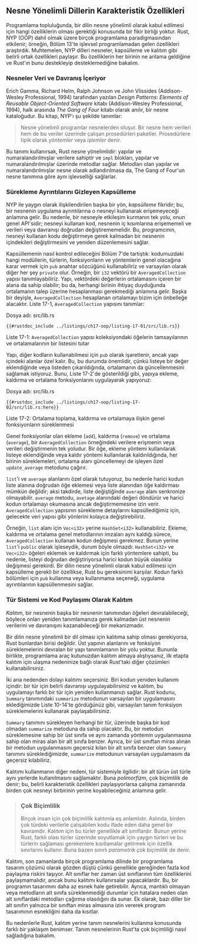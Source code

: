 ## Nesne Yönelimli Dillerin Karakteristik Özellikleri

Programlama topluluğunda, bir dilin nesne yönelimli olarak kabul 
edilmesi için hangi özelliklerin olması gerektiği konusunda bir fikir birliği yoktur. Rust, NYP (OOP) dahil olmak üzere birçok programlama paradigmasından etkilenir; 
örneğin, Bölüm 13'te işlevsel programlamadan gelen özellikleri araştırdık. 
Muhtemelen, NYP dilleri nesneler, kapsülleme ve kalıtım gibi belirli ortak özellikleri paylaşır. 
Bu özelliklerin her birinin ne anlama geldiğine ve Rust'ın bunu destekleyip desteklemediğine bakalım.

### Nesneler Veri ve Davranış İçeriyor

Erich Gamma, Richard Helm, Ralph Johnson ve John Vlissides (Addison-Wesley Professional, 1994) 
tarafından yazılan *Design Patterns: Elements of Reusable Object-Oriented Software* kitabı (Addison-Wesley Professional, 1994), 
halk arasında *The Gang of Four* kitabı olarak anılır, bir nesne kataloğudur. Bu kitap, NYP'ı şu şekilde tanımlar: 

> Nesne yönelimli programlar nesnelerden oluşur.
> Bir nesne hem verileri hem de bu veriler üzerinde çalışan prosedürleri paketler.
> Prosedürlere tipik olarak *yöntemler* veya *işlemler* denir. 

Bu tanımı kullanırsak, Rust nesne yönelimlidir: yapılar ve numaralandırılmışlar verilere sahiptir ve `impl` blokları, 
yapılar ve numaralandırılmışlar üzerinde metodlar sağlar. Metodları olan yapılar ve numaralandırılmışlar nesne olarak adlandırılmasa da, 
The Gang of Four'un nesne tanımına göre aynı işlevselliği sağlarlar.

### Sürekleme Ayrıntılarını Gizleyen Kapsülleme

NYP ile yaygın olarak ilişkilendirilen başka bir yön, *kapsülleme* fikridir; 
bu, bir nesnenin uygulama ayrıntılarına o nesneyi kullanarak erişemeyeceği anlamına gelir. 
Bu nedenle, bir nesneyle etkileşim kurmanın tek yolu, onun genel API'sidir; nesneyi kullanan kod, nesnenin iç kısımlarına erişememeli ve verileri veya davranışı doğrudan değiştirememelidir. Bu, programcının, nesneyi kullanan kodu değiştirmeye gerek kalmadan 
bir nesnenin içindekileri değiştirmesini ve yeniden düzenlemesini sağlar.

Kapsüllemenin nasıl kontrol edileceğini Bölüm 7'de tartıştık: 
kodumuzdaki hangi modüllerin, türlerin, fonksiyonların ve yöntemlerin genel olacağına karar vermek için `pub` anahtar sözcüğünü kullanabiliriz ve varsayılan olarak diğer her şey `private` olur. Örneğin, bir `i32` vektörü bir `AveragedCollection` yapısı tanımlayabiliriz. 
Yapı, vektördeki değerlerin ortalamasını içeren bir alana da sahip olabilir; bu da, herhangi birinin ihtiyaç duyduğunda ortalamanın talep üzerine hesaplanması gerekmediği anlamına gelir. Başka bir deyişle, `AveragedCollection` hesaplanan ortalamayı bizim için önbelleğe alacaktır. Liste 17-1, `AveragedCollection` yapısını tanımlar:

<span class="filename">Dosya adı: src/lib.rs</span>

```rust,noplayground
{{#rustdoc_include ../listings/ch17-oop/listing-17-01/src/lib.rs}}
```

<span class="caption">Liste 17-1: `AveragedCollection` yapısı koleksiyondaki öğelerin tamsayılarının ve ortalamalarının bir listesini tutar</span>

Yapı, diğer kodların kullanabilmesi için `pub` olarak işaretlenir, ancak yapı içindeki alanlar özel kalır. 
Bu, bu durumda önemlidir, çünkü listeye bir değer eklendiğinde veya listeden çıkarıldığında, ortalamanın da güncellenmesini sağlamak istiyoruz. 
Bunu, Liste 17-2'de gösterildiği gibi, yapıya ekleme, kaldırma ve ortalama fonksiyonlarını uygulayarak yapıyoruz:

<span class="filename">Dosya adı: src/lib.rs</span>

```rust,noplayground
{{#rustdoc_include ../listings/ch17-oop/listing-17-02/src/lib.rs:here}}
```

<span class="caption">Liste 17-2: Ortalama toplama, kaldırma ve ortalamaya ilişkin genel fonksiyonların süreklenmesi</span>

Genel fonksiyonlar olan ekleme (`add`), kaldırma (`remove`) ve ortalama (`average`), 
bir `AveragedCollection` örneğindeki verilere erişmenin veya verileri değiştirmenin tek yoludur. 
Bir öğe, ekleme yöntemi kullanılarak listeye eklendiğinde veya kaldır yöntemi kullanılarak kaldırıldığında, 
her birinin süreklemeleri, ortalama alanı güncellemeyi de işleyen özel `update_average` metodunu çağırır. 

`list`'i ve `average` alanlarını özel olarak tutuyoruz, bu nedenle harici kodun liste alanına doğrudan öğe eklemesi veya liste alanından öğe kaldırması mümkün değildir; aksi takdirde, liste değiştiğinde `average` alanı senkronize olmayabilir. `average` metodu, `avetage` alanındaki değeri döndürür ve harici kodun ortalamayı okumasına ancak değiştirmemesine izin verir. `AveragedCollection` yapısının sürekleme detaylarını kapsüllediğimiz için, 
gelecekte veri yapısı gibi yönlerini kolayca değiştirebiliriz. 

Örneğin, `list` alanı için `Vec<i32>` yerine `HashSet<i32>` kullanabiliriz. 
Ekleme, kaldırma ve ortalama genel metodlarının imzaları aynı kaldığı sürece, `AveragedCollection` kullanan kodun değişmesi gerekmez. 
Bunun yerine `list`'i `public` olarak işleseydik, durum böyle olmazdı: `HashSet<i32>` ve `Vec<i32>` öğeleri eklemek ve kaldırmak için farklı yöntemlere sahipti, bu nedenle, listeyi doğrudan değiştiriyorsa harici kodun büyük olasılıkla değişmesi gerekirdi. 
Bir dilin nesne yönelimli olarak kabul edilmesi için kapsülleme gerekli bir özellikse, Rust bu gereksinimi karşılar. 
Kodun farklı bölümleri için `pub` kullanma veya kullanmama seçeneği, uygulama ayrıntılarının kapsüllenmesini sağlar.

### Tür Sistemi ve Kod Paylaşımı Olarak Kalıtım

*Kalıtım*, bir nesnenin başka bir nesnenin tanımından öğeleri devralabileceği, böylece onları yeniden tanımlamanıza gerek kalmadan üst nesnenin verilerini ve davranışını kazanabileceği bir mekanizmadır.

Bir dilin nesne yönelimli bir dil olması için kalıtıma sahip olması gerekiyorsa, 
Rust bunlardan birisi değildir. Üst yapının alanlarını ve fonksiyon süreklemelerini devralan bir yapı tanımlamanın bir yolu yoktur. 
Bununla birlikte, programlama araç kutunuzdan kalıtım almaya alıştıysanız, ilk etapta kalıtım için ulaşma nedeninize bağlı olarak Rust'taki diğer çözümleri kullanabilirsiniz.

İki ana nedenden dolayı kalıtımı seçersiniz. Biri kodun yeniden kullanımı içindir: bir tür için belirli davranışı uygulayabilirsiniz ve kalıtım, bu uygulamayı farklı bir tür için yeniden kullanmanızı sağlar. Rust kodunu, `Summary` tanımındaki `summarize` metodunun varsayılan bir uygulamasını eklediğimizde Liste 10-14'te gördüğünüz gibi, varsayılan tanım fonksiyon süreklemelerini kullanarak paylaşabilirsiniz. 

`Summary` tanımını sürekleyen herhangi bir tür, üzerinde başka bir kod olmadan `summarize` metoduna da sahip olacaktır. 
Bu, bir metodun süreklemesine sahip bir üst sınıfa ve aynı zamanda yöntemin uygulanmasına sahip olan miras alan bir alt sınıfa benzer. 
Ayrıca, bir üst sınıftan miras alınan bir metodun uygulanmasını geçersiz kılan bir alt sınıfa benzer olan `Summary` tanımını 
süreklediğimizde, `summarize` metodunun varsayılan uygulamasını da geçersiz kılabiliriz.

Kalıtımı kullanmanın diğer nedeni, tür sistemiyle ilgilidir: bir alt türün üst türle aynı yerlerde kullanılmasını sağlamaktır. 
Buna *polimorfizm*, çok biçimlilik de denir; bu, belirli karakteristik özellikleri paylaşıyorlarsa çalışma zamanında birden 
çok nesneyi birbirinin yerine koyabileceğiniz anlamına gelir.

> ### Çok Biçimlilik
> Birçok insan için çok biçimlilik kalıtımla eş anlamlıdır. 
> Aslında, birden çok türdeki verilerle çalışabilen kodu ifade eden daha genel bir kavramdır. 
> Kalıtım için bu türler genellikle alt sınıflardır.
> Bunun yerine Rust, farklı olası türler üzerinde soyutlamak için yaygın türleri ve bu türlerin sağlaması gerekenlere 
> kısıtlamalar getirmek için özellik sınırlarını kullanır. Buna bazen sınırlı *parametrik çok biçimlilik* de denir.


Kalıtım, son zamanlarda birçok programlama dilinde bir programlama tasarım çözümü olarak gözden düştü çünkü genellikle gereğinden 
fazla kod paylaşma riskini taşıyor. Alt sınıflar her zaman üst sınıflarının tüm özelliklerini paylaşmamalıdır, ancak bunu 
kalıtımı kullanırsalar yapacaklardır. Bu, bir programın tasarımını daha az esnek hale getirebilir. Ayrıca, mantıklı olmayan 
veya metodların alt sınıfa süreklenmediği durumlar için hatalara neden olan alt sınıflardaki metodları çağırma olasılığını da sunar. 
Ek olarak, bazı diller bir alt sınıfın yalnızca bir sınıftan miras almasına izin vererek program tasarımının esnekliğini daha da kısıtlar.

Bu nedenlerle Rust, kalıtım yerine tanım nesnelerini kullanma konusunda farklı bir yaklaşım benimser. 
Tanım nesnelerinin Rust'ta çok biçimliliği nasıl sağladığına bakalım.
